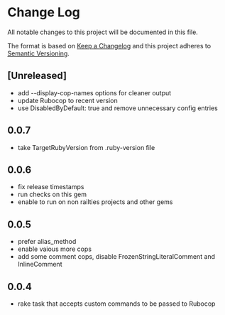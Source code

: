 # Change Log
All notable changes to this project will be documented in this file.

The format is based on [Keep a Changelog](http://keepachangelog.com/) 
and this project adheres to [Semantic Versioning](http://semver.org/).

## [Unreleased]

- add --display-cop-names options for cleaner output
- update Rubocop to recent version
- use DisabledByDefault: true and remove unnecessary config entries

## 0.0.7
- take TargetRubyVersion from .ruby-version file

## 0.0.6

- fix release timestamps
- run checks on this gem
- enable to run on non railties projects and other gems

## 0.0.5

- prefer alias_method
- enable vaious more cops
- add some comment cops, disable FrozenStringLiteralComment and InlineComment

## 0.0.4

- rake task that accepts custom commands to be passed to Rubocop
